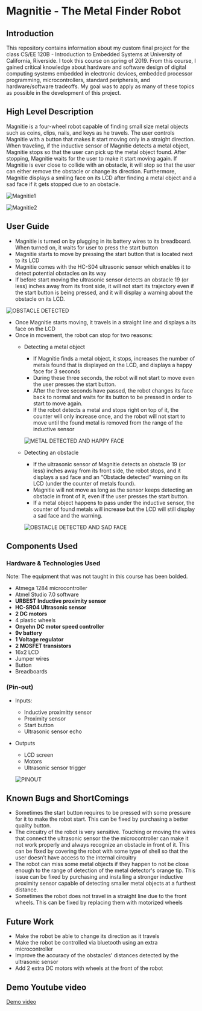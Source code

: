 # Magnitie - The Metal Finder Robot

## Introduction

This repository contains information about my custom final project for the class CS/EE 120B - Introduction to Embedded Systems at University of California, Riverside. I took this course on spring of 2019. From this course, I gained critical knowledge about hardware and software design of digital computing systems embedded in electronic devices, embedded processor programming, microcontrollers, standard peripherals, and hardware/software tradeoffs. My goal was to apply as many of these topics as possible in the development of this project.

## High Level Description

Magnitie is a four-wheel robot capable of finding small size metal objects such as coins, clips, nails, and keys as he travels. The user controls Magnitie with a button that makes it start moving only in a straight direction. When traveling, if the inductive sensor of Magnitie detects a metal object, Magnitie stops so that the user can pick up the metal object found. After stopping, Magnitie waits for the user to make it start moving again. If Magnitie is ever close to collide with an obstacle, it will stop so that the user can either remove the obstacle or change its direction. Furthermore, Magnitie displays a smiling face on its LCD after finding a metal object and a sad face if it gets stopped due to an obstacle.

![Magnitie1](https://github.com/johan1505/Magnitie---The-Metal-Detector-Finder/blob/master/Images/20190614_150317.jpg?raw=true)

![Magnitie2](https://github.com/johan1505/Magnitie---The-Metal-Detector-Finder/blob/master/Images/20190614_150324.jpg?raw=true)

## User Guide

- Magnitie is turned on by plugging in its battery wires to its breadboard. When turned on, it waits for user to press the start button
- Magnitie starts to move by pressing the start button that is located next to its LCD
- Magnitie comes with the HC-S04 ultrasonic sensor which enables it to detect potential obstacles on its way
- If before start moving the ultrasonic sensor detects an obstacle 19 (or less) inches away  from its front side, it will not start its trajectory even if the start button is being pressed, and it will display a warning about the obstacle on its LCD.

![OBSTACLE DETECTED](https://github.com/johan1505/Magnitie---The-Metal-Detector-Finder/blob/master/Images/Obstacle1.jpg?raw=true)

- Once Magnitie starts moving, it travels in a straight line and displays a its face on the LCD
- Once in movement, the robot can stop for two reasons:
	- Detecting a metal object
		- If Magnitie finds a metal object, it stops, increases the number of metals found that is displayed on the LCD, and displays a happy face for 3 seconds
		- During these three seconds, the robot will not start to move even the user presses the start button.
		- After the three seconds have passed, the robot changes its face back to normal and waits for its button to be pressed in order to start to move again. 
		- If the robot detects a metal and stops right on top of it, the counter will only increase once, and the robot will not start to move until the found metal is removed from the range of the inductive sensor 

		![METAL DETECTED AND HAPPY FACE](https://github.com/johan1505/Magnitie---The-Metal-Detector-Finder/blob/master/Images/Clear.jpg?raw=true)

	- Detecting an obstacle
		- If the ultrasonic sensor of Magnitie detects an obstacle 19 (or less) inches away from its front side, the robot stops, and it displays a sad face and an “Obstacle detected” warning on its LCD (under the counter of metals found). 
		- Magnitie will not move as long as the sensor keeps detecting an obstacle in front of it, even if the user presses the start button. 
		- If a metal object happens to pass under the inductive sensor, the counter of found metals will increase but the LCD will still display a sad face and the warning.   

		![OBSTACLE DETECTED AND SAD FACE](https://github.com/johan1505/Magnitie---The-Metal-Detector-Finder/blob/master/Images/Obstacle2.jpg?raw=true)

## Components Used

### Hardware & Technologies Used
Note: The equipment that was not taught in this course has been bolded.

- Atmega 1284 microcontroller
- Atmel Studio 7.0 software
- **URBEST Inductive proximity sensor**
- **HC-SR04 Ultrasonic sensor**
- **2 DC motors**
- 4 plastic wheels
- **Onyehn DC motor speed controller**
- **9v battery**
- **1 Voltage regulator**
- **2 MOSFET transistors**
- 16x2 LCD
- Jumper wires
- Button
- Breadboards

### (Pin-out)
- Inputs:
	- Inductive proximitty sensor	
	- Proximity sensor
	- Start button
	- Ultrasonic sensor echo

- Outputs
	- LCD screen
	- Motors
	- Ultrasonic sensor trigger

	![PINOUT](https://github.com/johan1505/Magnitie---The-Metal-Detector-Finder/blob/master/Images/PINOUT.png?raw=true)

## Known Bugs and ShortComings

- Sometimes the start button requires to be pressed with some pressure for it to make the robot start. This can be fixed by purchasing a better quality button.
- The circuitry of the robot is very sensitive. Touching or moving the wires that connect the ultrasonic sensor the the microcontroller can make it not work properly and always recognize an obstacle in front of it. This can be fixed by covering the robot with some type of shell so that the user doesn’t have access to the internal circuitry
- The robot can miss some metal objects if they happen to not be close enough to the range of detection of the metal detector's orange tip. This issue can be fixed by purchasing and installing a stronger inductive proximity sensor capable of detecting smaller metal objects at a furthest distance.
- Sometimes the robot does not travel in a straight line due to the front wheels. This can be fixed by replacing them with motorized wheels

## Future Work

- Make the robot be able to change its direction as it travels
- Make the robot be controlled via bluetooth using an extra microcontroller
- Improve the accuracy of the obstacles' distances detected by the ultrasonic sensor
- Add 2 extra DC motors with wheels at the front of the robot

## Demo Youtube video 

[Demo video](https://www.youtube.com/watch?v=jZ6i17GJ6Yc&feature=youtu.be)